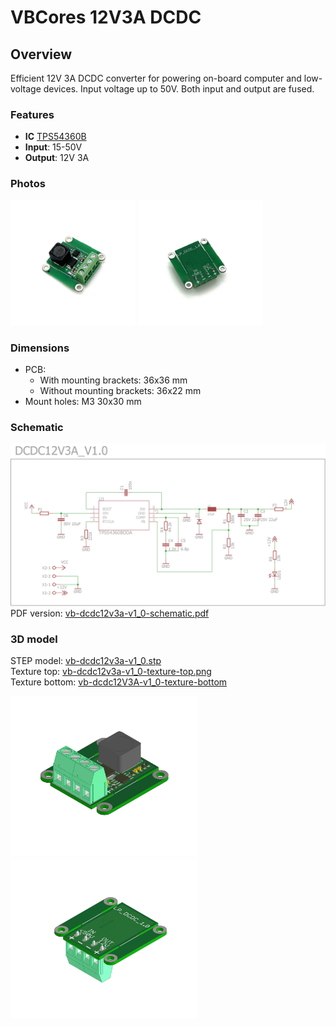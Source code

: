 # VBCores 12V3A DCDC
## Overview
Efficient 12V 3A DCDC converter for powering on-board computer and low-voltage devices. Input voltage up to 50V. Both input and output are fused. 

### Features
- **IC** [TPS54360B ](https://www.ti.com/product/TPS54360B)
- **Input**: 15-50V
- **Output**: 12V 3A

### Photos
<p float="left">
<img src="vb-dcdc12v3a-v1_0-1.jpg" width="200">
<img src="vb-dcdc12v3a-v1_0-2.jpg" width="200">
</p>

### Dimensions
- PCB: 
	- With mounting brackets: 36x36 mm
	- Without mounting brackets: 36x22 mm
- Mount holes: M3 30x30 mm

### Schematic
![VBCores DCDC12V3A](vb-dcdc12v3a-v1_0-schematic.png)
PDF version: [vb-dcdc12v3a-v1_0-schematic.pdf](vb-dcdc12V3A-v1_0-schematic.pdf)

### 3D model

STEP model: [vb-dcdc12v3a-v1_0.stp](vb-dcdc12v3a-v1_0.stp)
<br>
Texture top: [vb-dcdc12v3a-v1_0-texture-top.png](vb-dcdc12va-v1_0-texture-top.png)
<br>
Texture bottom: [vb-dcdc12V3A-v1_0-texture-bottom](vb-dcdc12v3a-v1_0-texture-bottom.png)

<p float="left">
<img src="vb-dcdc12v3a-v1_0-render-1.png" width="300">
<img src="vb-dcdc12v3a-v1_0-render-2.png" width="300">
</p>